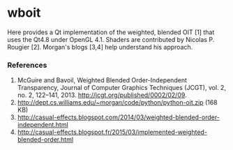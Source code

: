 # wboit

Here provides a Qt implementation of the weighted, blended OIT [1] that uses the Qt4.8 under OpenGL 4.1. Shaders are contributed by Nicolas P. Rougier [2]. Morgan's blogs [3,4] help understand his approach.

### References

1. McGuire and Bavoil, Weighted Blended Order-Independent Transparency, Journal of Computer Graphics Techniques (JCGT), vol. 2, no. 2, 122–141, 2013. http://jcgt.org/published/0002/02/09.
2. http://dept.cs.williams.edu/~morgan/code/python/python-oit.zip (168 KB)
3. http://casual-effects.blogspot.com/2014/03/weighted-blended-order-independent.html
4. http://casual-effects.blogspot.fr/2015/03/implemented-weighted-blended-order.html
